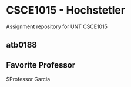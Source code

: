 # CSCE1015 - Hochstetler
Assignment repository for UNT CSCE1015
## atb0188

## Favorite Professor
$Professor Garcia
